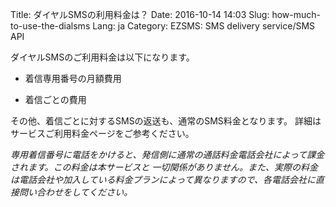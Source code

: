 Title: ダイヤルSMSの利用料金は？
Date: 2016-10-14 14:03
Slug: how-much-to-use-the-dialsms
Lang: ja
Category: EZSMS: SMS delivery service/SMS API

ダイヤルSMSのご利用料金は以下になります。

* 着信専用番号の月額費用

* 着信ごとの費用

その他、着信ごとに対するSMSの返送も、通常のSMS料金となります。 詳細はサービスご利用料金ページをご参考ください。

*専用着信番号に電話をかけると、発信側に通常の通話料金電話会社によって課金されます。この料金は本サービスと 一切関係がありません。また、実際の料金は電話会社や加入している料金プランによって異なりますので、各電話会社に直接問い合わせをしてください。*